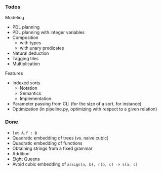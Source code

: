 ### Todos

Modeling
* PDL planning
* PDL planning with integer variables
* Composition
    * with types
    * with unary predicates
* Natural deduction
* Tagging tiles
* Multiplication

Features
* Indexed sorts
    * Notation
    * Semantics
    * Implementation
* Parameter passing from CLI (for the size of a sort, for instance)
* Optimization (in pipeline.py, optimizing with respect to a given relation)

### Done
* `let A.f : B`
* Quadratic embedding of trees (vs. naive cubic)
* Quadratic embedding of functions
* Obtaining strings from a fixed grammar
* Addition
* Eight Queens
* Avoid cubic embedding of `assign(a, b), r(b, c) -> s(a, c)`
